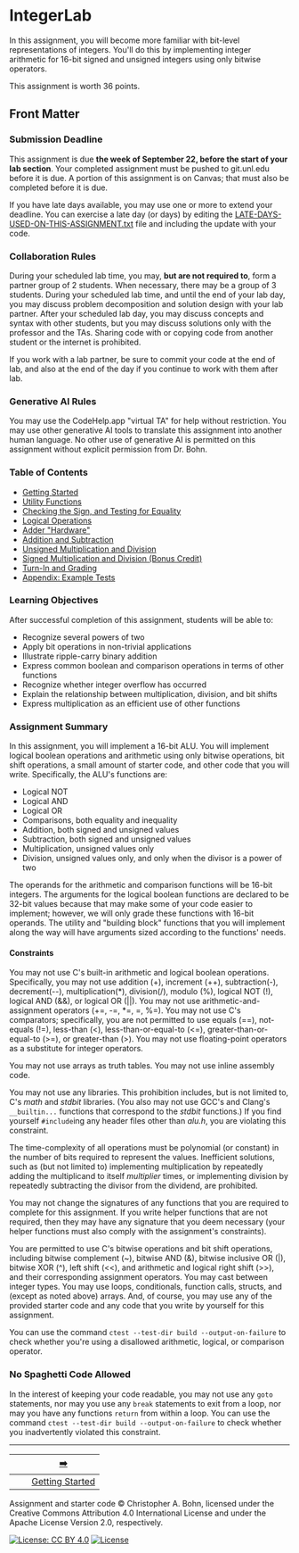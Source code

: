 # IntegerLab

In this assignment, you will become more familiar with bit-level representations of integers.
You'll do this by implementing integer arithmetic for 16-bit signed and unsigned integers using only bitwise operators.

This assignment is worth 36 points.

## Front Matter

### Submission Deadline

This assignment is due **the week of September 22, before the start of your lab section**.
Your completed assignment must be pushed to git.unl.edu before it is due.
A portion of this assignment is on Canvas; that must also be completed before it is due.

If you have late days available, you may use one or more to extend your deadline.
You can exercise a late day (or days) by editing the [LATE-DAYS-USED-ON-THIS-ASSIGNMENT.txt](LATE-DAYS-USED-ON-THIS-ASSIGNMENT.txt) file and including the update with your code.

### Collaboration Rules

During your scheduled lab time, you may, **but are not required to**, form a partner group of 2 students.
When necessary, there may be a group of 3 students.
During your scheduled lab time, and until the end of your lab day, you may discuss problem decomposition and solution design with your lab partner.
After your scheduled lab day, you may discuss concepts and syntax with other students, but you may discuss solutions only with the professor and the TAs.
Sharing code with or copying code from another student or the internet is prohibited.

If you work with a lab partner, be sure to commit your code at the end of lab, and also at the end of the day if you continue to work with them after lab.

### Generative AI Rules

You may use the CodeHelp.app "virtual TA" for help without restriction.
You may use other generative AI tools to translate this assignment into another human language.
No other use of generative AI is permitted on this assignment without explicit permission from Dr. Bohn.

### Table of Contents

- [Getting Started](doc/01-getting-started.md)
- [Utility Functions](doc/02-utility-functions.md)
- [Checking the Sign, and Testing for Equality](doc/03-negative-and-equality.md)
- [Logical Operations](doc/04-logical-operations.md)
- [Adder "Hardware"](doc/05-adders.md)
- [Addition and Subtraction](doc/06-addition-subtraction.md)
- [Unsigned Multiplication and Division](doc/07-unsigned-multiplication-division.md)
- [Signed Multiplication and Division (Bonus Credit)](doc/08-signed-multiplication-division.md)
- [Turn-In and Grading](doc/09-grading.md)
- [Appendix: Example Tests](doc/AA-example-tests.md)

### Learning Objectives

After successful completion of this assignment, students will be able to:
- Recognize several powers of two
- Apply bit operations in non-trivial applications
- Illustrate ripple-carry binary addition
- Express common boolean and comparison operations in terms of other functions
- Recognize whether integer overflow has occurred
- Explain the relationship between multiplication, division, and bit shifts
- Express multiplication as an efficient use of other functions

### Assignment Summary

In this assignment, you will implement a 16-bit ALU.
You will implement logical boolean operations and arithmetic using only bitwise operations, bit shift operations, a small amount of starter code, and other code that you will write.
Specifically, the ALU's functions are:
- Logical NOT
- Logical AND
- Logical OR
- Comparisons, both equality and inequality
- Addition, both signed and unsigned values
- Subtraction, both signed and unsigned values
- Multiplication, unsigned values only
- Division, unsigned values only, and only when the divisor is a power of two

The operands for the arithmetic and comparison functions will be 16-bit integers.
The arguments for the logical boolean functions are declared to be 32-bit values because that may make some of your code easier to implement;
however, we will only grade these functions with 16-bit operands.
The utility and "building block" functions that you will implement along the way will have arguments sized according to the functions' needs.

#### Constraints

You may not use C's built-in arithmetic and logical boolean operations.
Specifically, you may not use addition (+), increment (++), subtraction(-), decrement(--), multiplication(*), division(/), modulo (%), logical NOT (!), logical AND (&&), or logical OR (||).
You may not use arithmetic-and-assignment operators (+=, -=, *=, =, %=).
You may not use C's comparators;
specifically, you are not permitted to use equals (==), not-equals (!=), less-than (<), less-than-or-equal-to (<=), greater-than-or-equal-to (>=), or greater-than (>).
You may not use floating-point operators as a substitute for integer operators.

You may not use arrays as truth tables.
You may not use inline assembly code.

You may not use any libraries.
This prohibition includes, but is not limited to, C's *math* and *stdbit* libraries.
(You also may not use GCC's and Clang's `__builtin...` functions that correspond to the *stdbit* functions.)
If you find yourself `#include`ing any header files other than *alu.h*, you are violating this constraint.

The time-complexity of all operations must be polynomial (or constant) in the number of bits required to represent the values.
Inefficient solutions, such as (but not limited to) implementing multiplication by repeatedly adding the multiplicand to itself $multiplier$ times, or implementing division by repeatedly subtracting the divisor from the dividend, are prohibited.

You may not change the signatures of any functions that you are required to complete for this assignment.
If you write helper functions that are not required, then they may have any signature that you deem necessary
(your helper functions must also comply with the assignment's constraints).

You are permitted to use C's bitwise operations and bit shift operations, including bitwise complement (~), bitwise AND (&), bitwise inclusive OR (|), bitwise XOR (^), left shift (<<), and arithmetic and logical right shift (>>), and their corresponding assignment operators.
You may cast between integer types.
You may use loops, conditionals, function calls, structs, and (except as noted above) arrays.
And, of course, you may use any of the provided starter code and any code that you write by yourself for this assignment.

You can use the command `ctest --test-dir build --output-on-failure` to check whether you're using a disallowed arithmetic, logical, or comparison operator.

### No Spaghetti Code Allowed

In the interest of keeping your code readable, you may not use any `goto` statements,
nor may you use any `break` statements to exit from a loop,
nor may you have any functions `return` from within a loop.
You can use the command `ctest --test-dir build --output-on-failure` to check whether you inadvertently violated this constraint.

---

|                 |                              |       [➡️](doc/01-getting-started.md)        |
|:---------------:|:----------------------------:|:--------------------------------------------:|
|                 |                              | [Getting Started](doc/01-getting-started.md) |

Assignment and starter code © Christopher A. Bohn,
licensed under the Creative Commons Attribution 4.0 International License
and under the Apache License Version 2.0, respectively.

<!-- [![License: CC BY 4.0](https://licensebuttons.net/l/by/4.0/80x15.png)](https://creativecommons.org/licenses/by/4.0/) -->
[![License: CC BY 4.0](https://img.shields.io/badge/License-CC_BY_4.0-lightgrey.svg)](https://creativecommons.org/licenses/by/4.0/)
[![License](https://img.shields.io/badge/License-Apache_2.0-blue.svg)](https://opensource.org/licenses/Apache-2.0)
